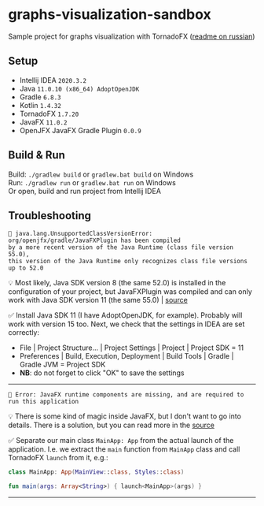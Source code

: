 # graphs-visualization-sandbox
Sample project for graphs visualization with TornadoFX ([readme on russian](https://www.notion.so/skoret/kotlin-graphs-87f8d07433484cfa9024620080f8d45c))

## Setup
- Intellij IDEA `2020.3.2`
- Java `11.0.10 (x86_64) AdoptOpenJDK`
- Gradle `6.8.3`
- Kotlin `1.4.32`
- TornadoFX `1.7.20`
- JavaFX `11.0.2`
- OpenJFX JavaFX Gradle Plugin `0.0.9`

## Build & Run
Build: `./gradlew build` or `gradlew.bat build` on Windows   
Run: `./gradlew run` or `gradlew.bat run` on Windows   
Or open, build and run project from Intellij IDEA

## Troubleshooting
```log
👻 java.lang.UnsupportedClassVersionError: org/openjfx/gradle/JavaFXPlugin has been compiled
by a more recent version of the Java Runtime (class file version 55.0),
this version of the Java Runtime only recognizes class file versions up to 52.0
```

💡 Most likely, Java SDK version 8 (the same 52.0) is installed in the configuration of your project, but JavaFXPlugin was compiled and can only work with Java SDK version 11 (the same 55.0) | [source](https://www.baeldung.com/java-lang-unsupportedclassversion)

✅ Install Java SDK 11 (I have AdoptOpenJDK, for example). Probably will work with version 15 too. Next, we check that the settings in IDEA are set correctly:
- File | Project Structure... | Project Settings | Project | Project SDK = 11
- Preferences | Build, Execution, Deployment | Build Tools | Gradle | Gradle JVM = Project SDK
- **NB**: do not forget to click "OK" to save the settings

---
```log
👻 Error: JavaFX runtime components are missing, and are required to run this application
```

💡 There is some kind of magic inside JavaFX, but I don't want to go into details. There is a solution, but you can read more in the [source](https://edencoding.com/runtime-components-error/)

✅ Separate our main class `MainApp: App` from the actual launch of the application. I.e. we extract the `main` function from `MainApp` class and call TornadoFX `launch` from it, e.g.:
```kotlin
class MainApp: App(MainView::class, Styles::class)

fun main(args: Array<String>) { launch<MainApp>(args) }
```

---
